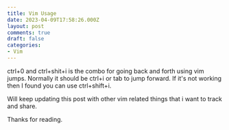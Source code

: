 ```yaml
---
title: Vim Usage
date: 2023-04-09T17:58:26.000Z
layout: post
comments: true
draft: false
categories:
- Vim
---
```


ctrl+0 and ctrl+shit+i is the combo for going back and forth using vim jumps. Normally it should be ctrl+i or tab to jump forward. If it's not working then I found you can use ctrl+shift+i.

Will keep updating this post with other vim related things that i want to track and share.

Thanks for reading.

